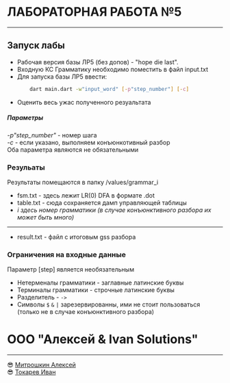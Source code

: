 # ЛАБОРАТОРНАЯ РАБОТА №5
---

## Запуск лабы
* Рабочая версия базы ЛР5 (без допов) - "hope die last". 
* Входную КС Грамматику необходимо поместить в файл input.txt
* Для запуска базы ЛР5 ввести: 
    ```bash
        dart main.dart -w"input_word" [-p"step_number"] [-c]
    ```
* Оценить весь ужас полученного резуальтата
##### Параметры 
*-p"step_number"* - номер шага\
*-с* - если указано, выполняем конъюнкотивный разбор\
Оба параметра являются не обязательными


### Резульаты
Результаты помещаются в папку /values/grammar_i
* fsm.txt - здесь лежит LR(0) DFA  в формате .dot
* table.txt - сюда сохраняется дамп управляющей таблицы
* *i здесь номер грамматики (в случае конъюнктивного разбора их может быть много)*
---
* result.txt - файл с итоговым gss разбора

### Ограничения на входные данные 
Параметр [step] является необязательным 

* Нетерменалы грамматики - заглавные латинские буквы 
* Терминалы грамматики - строчные латинские буквы 
* Разделитель - `->`
* Символы `$` `&` `|` зарезервированны, ими не стоит пользоваться (только не в случае конъюнктивного разбора)


# ООО "Алексей & Ivan Solutions"
--- 
😎 [Митрошкин Алексей](https://github.com/Encapsulateed)\
😎 [Токарев Иван](https://github.com/IOANNVOLZHSKIY)
